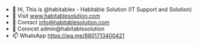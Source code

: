 - 👋 Hi, This is @habitablex - Habitable Solution (IT Support and Solution)
- 👀 Visit www.habitablesolution.com
- 🌱 Contact info@habitablesolution.com
- 💞️ Conncet admin@habitablesolution
- 📫 WhatsApp https://wa.me/8801713400421

<!---
habitablex/habitablex is a ✨ special ✨ repository because its `readme.md` (this file) appears on your GitHub profile.
You can click the Preview link to take a look at your changes.
--->
